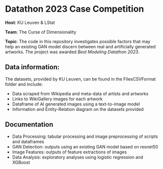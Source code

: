 # Datathon 2023 Case Competition
**Host**: KU Leuven & LStat

**Team**: The Curse of Dimensionality

**Topic**: The code in this repository investigates possible factors that may help an existing GAN model discern between real and artificially generated artworks. The project was awarded *Best Modeling Datathon 2023*.

## Data information: 
The datasets, provided by KU Leuven, can be found in the FilesCSVFormat folder and include:
  - Data scraped from Wikipedia and meta-data of artists and artworks
  - Links to WikiGallery images for each artwork
  - Dataframe of AI generated images using a text-to-image model
  - Information and Entity-Relation diagram on the datasets provided

## Documentation
  - Data Processing: tabular processing and image preprocessing of scripts and dataframes 
  - GAN Detection: outputs using an existing GAN model based on resnet50
  - Image Features: outputs of feature extractions of images 
  - Data Analysis: exploratory analyses using logistic regression and XGBoost
